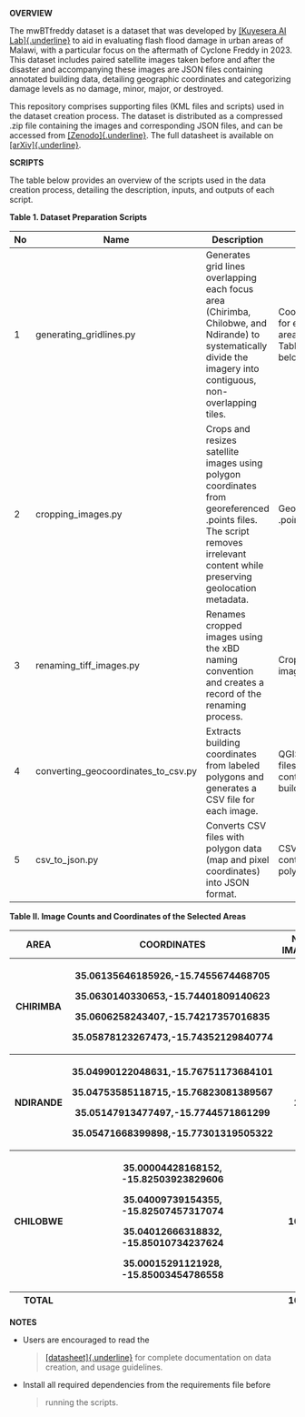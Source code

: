 **OVERVIEW**

The mwBTfreddy dataset is a dataset that was developed by [[Kuyesera AI
Lab]{.underline}](https://kailab.tech/) to aid in evaluating flash flood
damage in urban areas of Malawi, with a particular focus on the
aftermath of Cyclone Freddy in 2023. This dataset includes paired
satellite images taken before and after the disaster and accompanying
these images are JSON files containing annotated building data,
detailing geographic coordinates and categorizing damage levels as no
damage, minor, major, or destroyed.

This repository comprises supporting files (KML files and scripts) used
in the dataset creation process. The dataset is distributed as a
compressed .zip file containing the images and corresponding JSON files,
and can be accessed from
[[Zenodo]{.underline}](https://zenodo.org/records/14190390). The full
datasheet is available on
[[arXiv]{.underline}](https://arxiv.org/abs/2505.01242).

**SCRIPTS**

The table below provides an overview of the scripts used in the data
creation process, detailing the description, inputs, and outputs of each
script.

**Table 1. Dataset Preparation Scripts**

| **No** | **Name**                            | **Description**                                                                                                                                                             | **Input**                                             | **Output**                                     |
|--------|-------------------------------------|-----------------------------------------------------------------------------------------------------------------------------------------------------------------------------|-------------------------------------------------------|------------------------------------------------|
| 1      | generating_gridlines.py             | Generates grid lines overlapping each focus area (Chirimba, Chilobwe, and Ndirande) to systematically divide the imagery into contiguous, non-overlapping tiles.            | Coordinates for each focus area (see Table II below). | KML files for each focus area.                 |
| 2      | cropping_images.py                  | Crops and resizes satellite images using polygon coordinates from georeferenced .points files. The script removes irrelevant content while preserving geolocation metadata. | Georeferenced .points files.                          | Cropped and resized .tiff images.              |
| 3      | renaming_tiff_images.py             | Renames cropped images using the xBD naming convention and creates a record of the renaming process.                                                                        | Cropped .tiff images.                                 | Renamed .tiff images.                          |
| 4      | converting_geocoordinates_to_csv.py | Extracts building coordinates from labeled polygons and generates a CSV file for each image.                                                                                | QGIS project files containing building labels.        | CSV files with labeled building coordinates.   |
| 5      | csv_to_json.py                      | Converts CSV files with polygon data (map and pixel coordinates) into JSON format.                                                                                          | CSV files containing polygon data.                    | JSON files formatted for use with the dataset. |

**Table II. Image Counts and Coordinates of the Selected Areas**

<table style="width:100%;">
<colgroup>
<col style="width: 23%" />
<col style="width: 63%" />
<col style="width: 13%" />
</colgroup>
<thead>
<tr class="header">
<th>AREA</th>
<th>COORDINATES</th>
<th>NO. IMAGES</th>
</tr>
<tr class="odd">
<th>CHIRIMBA</th>
<th><p>35.06135646185926,-15.7455674468705</p>
<p>35.0630140330653,-15.74401809140623</p>
<p>35.0606258243407,-15.74217357016835</p>
<p>35.05878123267473,-15.74352129840774</p></th>
<th>6</th>
</tr>
<tr class="header">
<th>NDIRANDE</th>
<th><p>35.04990122048631,-15.76751173684101</p>
<p>35.04753585118715,-15.76823081389567</p>
<p>35.05147913477497,-15.7744571861299</p>
<p>35.05471668399898,-15.77301319505322</p></th>
<th>20</th>
</tr>
<tr class="odd">
<th>CHILOBWE</th>
<th><p>35.00004428168152, -15.82503923829606</p>
<p>35.04009739154355, -15.82507457317074</p>
<p>35.04012666318832, -15.85010734237624</p>
<p>35.00015291121928, -15.85003454786558</p></th>
<th>1000</th>
</tr>
<tr class="header">
<th>TOTAL</th>
<th></th>
<th>1026</th>
</tr>
</thead>
<tbody>
</tbody>
</table>

**NOTES**

- Users are encouraged to read the
  > [[datasheet]{.underline}](https://arxiv.org/abs/2505.01242) for
  > complete documentation on data creation, and usage guidelines.

- Install all required dependencies from the requirements file before
  > running the scripts.

